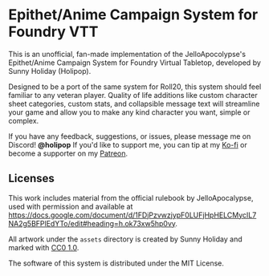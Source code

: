 # Epithet/Anime Campaign System for Foundry VTT

This is an unofficial, fan-made implementation of the JelloApocolypse's Epithet/Anime Campaign System for Foundry Virtual Tabletop, developed by Sunny Holiday (Holipop).

Designed to be a port of the same system for Roll20, this system should feel familiar to any veteran player. Quality of life additions like custom character sheet categories, custom stats, and collapsible message text will streamline your game and allow you to make any kind character you want, simple or complex.

If you have any feedback, suggestions, or issues, please message me on Discord! **@holipop**
If you'd like to support me, you can tip at my [Ko-fi](https://ko-fi.com/holipop) or become a supporter on my [Patreon](https://www.patreon.com/holipop).

## Licenses

This work includes material from the official rulebook by JelloApocalypse, used with permission and available at <https://docs.google.com/document/d/1FDjPzvwzjypF0LUFjHpHELCMycIL7NA2g5BFPlEdYTo/edit#heading=h.ok73xw5hp0vy>.

All artwork under the `assets` directory is created by Sunny Holiday and marked with [CC0 1.0](https://creativecommons.org/publicdomain/zero/1.0/?ref=chooser-v1).

The software of this system is distributed under the MIT License.
